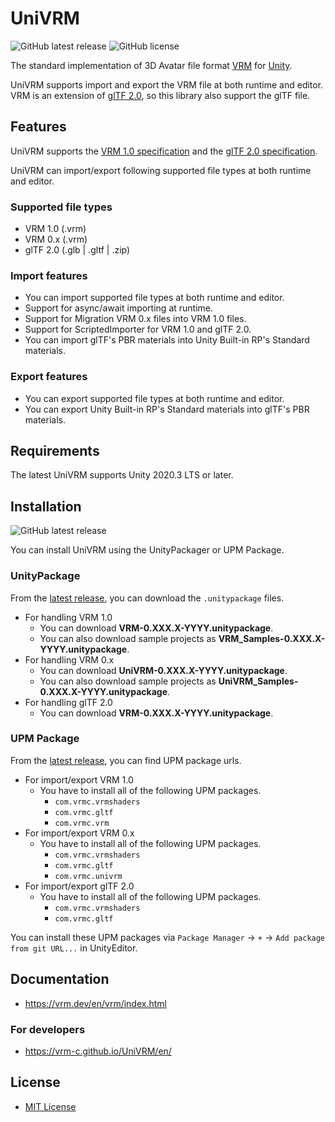 # UniVRM

![GitHub latest release](https://img.shields.io/github/v/release/vrm-c/UniVRM?color=green)
![GitHub license](https://img.shields.io/github/license/vrm-c/UniVRM)

The standard implementation of 3D Avatar file format [VRM](https://vrm-consortium.org/en/) for [Unity](https://unity.com/).

UniVRM supports import and export the VRM file at both runtime and editor.
VRM is an extension of [glTF 2.0](https://www.khronos.org/gltf/), so this library also support the glTF file.

## Features

UniVRM supports the [VRM 1.0 specification](https://github.com/vrm-c/vrm-specification) and the [glTF 2.0 specification](https://registry.khronos.org/glTF/).

UniVRM can import/export following supported file types at both runtime and editor.

### Supported file types
- VRM 1.0 (.vrm)
- VRM 0.x (.vrm)
- glTF 2.0 (.glb | .gltf | .zip)

### Import features
- You can import supported file types at both runtime and editor.
- Support for async/await importing at runtime.
- Support for Migration VRM 0.x files into VRM 1.0 files.
- Support for ScriptedImporter for VRM 1.0 and glTF 2.0.
- You can import glTF's PBR materials into Unity Built-in RP's Standard materials.

### Export features
- You can export supported file types at both runtime and editor.
- You can export Unity Built-in RP's Standard materials into glTF's PBR materials.

## Requirements

The latest UniVRM supports Unity 2020.3 LTS or later.

## Installation

![GitHub latest release](https://img.shields.io/github/v/release/vrm-c/UniVRM?color=green)

You can install UniVRM using the UnityPackager or UPM Package.

### UnityPackage

From the [latest release](https://github.com/vrm-c/UniVRM/releases/latest), you can download the `.unitypackage` files.

- For handling VRM 1.0
    - You can download **VRM-0.XXX.X-YYYY.unitypackage**.
    - You can also download sample projects as **VRM_Samples-0.XXX.X-YYYY.unitypackage**.
- For handling VRM 0.x
    - You can download **UniVRM-0.XXX.X-YYYY.unitypackage**.
    - You can also download sample projects as **UniVRM_Samples-0.XXX.X-YYYY.unitypackage**.
- For handling glTF 2.0
    - You can download **VRM-0.XXX.X-YYYY.unitypackage**.

### UPM Package

From the [latest release](https://github.com/vrm-c/UniVRM/releases/latest), you can find UPM package urls.

- For import/export VRM 1.0
    - You have to install all of the following UPM packages.
        - `com.vrmc.vrmshaders`
        - `com.vrmc.gltf`
        - `com.vrmc.vrm`
- For import/export VRM 0.x
    - You have to install all of the following UPM packages.
        - `com.vrmc.vrmshaders`
        - `com.vrmc.gltf`
        - `com.vrmc.univrm`
- For import/export glTF 2.0
    - You have to install all of the following UPM packages.
        - `com.vrmc.vrmshaders`
        - `com.vrmc.gltf`

You can install these UPM packages via `Package Manager` -> `+` -> `Add package from git URL...` in UnityEditor.

## Documentation

- https://vrm.dev/en/vrm/index.html

### For developers

- https://vrm-c.github.io/UniVRM/en/

## License

* [MIT License](./LICENSE.txt)
